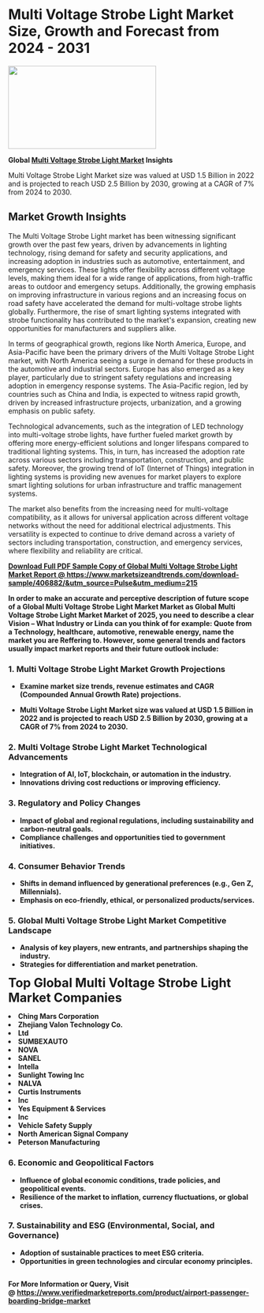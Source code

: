 <H1>Multi Voltage Strobe Light Market Size, Growth and Forecast from 2024 - 2031</H1><img class="aligncenter size-medium wp-image-584254" src="https://thirdeyenews.in/wp-content/uploads/2024/09/Global-Market-Research-300x168.jpeg" alt="" width="300" height="168" /><p><strong>Global&nbsp;<a href="https://www.marketsizeandtrends.com/download-sample/406882/&amp;utm_source=Pulse&amp;utm_medium=215">Multi Voltage Strobe Light Market</a> Insights</strong></p><p>Multi Voltage Strobe Light Market size was valued at USD 1.5 Billion in 2022 and is projected to reach USD 2.5 Billion by 2030, growing at a CAGR of 7% from 2024 to 2030.</p><p><h2>Market Growth Insights</h2> <p>The Multi Voltage Strobe Light market has been witnessing significant growth over the past few years, driven by advancements in lighting technology, rising demand for safety and security applications, and increasing adoption in industries such as automotive, entertainment, and emergency services. These lights offer flexibility across different voltage levels, making them ideal for a wide range of applications, from high-traffic areas to outdoor and emergency setups. Additionally, the growing emphasis on improving infrastructure in various regions and an increasing focus on road safety have accelerated the demand for multi-voltage strobe lights globally. Furthermore, the rise of smart lighting systems integrated with strobe functionality has contributed to the market's expansion, creating new opportunities for manufacturers and suppliers alike.</p> <p><strong><a href="#"></a></strong></p> <p>In terms of geographical growth, regions like North America, Europe, and Asia-Pacific have been the primary drivers of the Multi Voltage Strobe Light market, with North America seeing a surge in demand for these products in the automotive and industrial sectors. Europe has also emerged as a key player, particularly due to stringent safety regulations and increasing adoption in emergency response systems. The Asia-Pacific region, led by countries such as China and India, is expected to witness rapid growth, driven by increased infrastructure projects, urbanization, and a growing emphasis on public safety.</p> <p>Technological advancements, such as the integration of LED technology into multi-voltage strobe lights, have further fueled market growth by offering more energy-efficient solutions and longer lifespans compared to traditional lighting systems. This, in turn, has increased the adoption rate across various sectors including transportation, construction, and public safety. Moreover, the growing trend of IoT (Internet of Things) integration in lighting systems is providing new avenues for market players to explore smart lighting solutions for urban infrastructure and traffic management systems.</p> <p>The market also benefits from the increasing need for multi-voltage compatibility, as it allows for universal application across different voltage networks without the need for additional electrical adjustments. This versatility is expected to continue to drive demand across a variety of sectors including transportation, construction, and emergency services, where flexibility and reliability are critical.</p> <p><strong><a href="#"></p><p><span class=""><strong>Download Full PDF Sample Copy of Global Multi Voltage Strobe Light Market Report</strong> @ <a href="https://www.marketsizeandtrends.com/download-sample/406882/&amp;utm_source=Pulse&amp;utm_medium=215" target="_blank">https://www.marketsizeandtrends.com/download-sample/406882/&amp;utm_source=Pulse&amp;utm_medium=215</a></span></p><p>In order to make an accurate and perceptive description of future scope of a Global&nbsp;Multi Voltage Strobe Light Market Market as Global&nbsp;Multi Voltage Strobe Light Market Market of 2025, you need to describe a clear Vision &ndash; What Industry or Linda can you think of for example: Quote from a Technology, healthcare, automotive, renewable energy, name the market you are Reffering to. However, some general trends and factors usually impact market reports and their future outlook include:</p><h3>1.&nbsp;<strong>Multi Voltage Strobe Light Market Growth Projections</strong></h3><ul><li>Examine market size trends, revenue estimates and CAGR (Compounded Annual Growth Rate) projections.</li><li><p>Multi Voltage Strobe Light Market size was valued at USD 1.5 Billion in 2022 and is projected to reach USD 2.5 Billion by 2030, growing at a CAGR of 7% from 2024 to 2030.</p></li></ul><h3>2.&nbsp;<strong>Multi Voltage Strobe Light Market Technological Advancements</strong></h3><ul><li>Integration of AI, IoT, blockchain, or automation in the industry.</li><li>Innovations driving cost reductions or improving efficiency.</li></ul><h3>3.&nbsp;<strong>Regulatory and Policy Changes</strong></h3><ul><li>Impact of global and regional regulations, including sustainability and carbon-neutral goals.</li><li>Compliance challenges and opportunities tied to government initiatives.</li></ul><h3>4.&nbsp;<strong>Consumer Behavior Trends</strong></h3><ul><li>Shifts in demand influenced by generational preferences (e.g., Gen Z, Millennials).</li><li>Emphasis on eco-friendly, ethical, or personalized products/services.</li></ul><h3>5.&nbsp;<strong>Global Multi Voltage Strobe Light Market Competitive Landscape</strong></h3><ul><li>Analysis of key players, new entrants, and partnerships shaping the industry.</li><li>Strategies for differentiation and market penetration.</li></ul><p data-pm-slice="1 1 []"><span style="color: inherit; font-family: inherit; font-size: 25px;">Top Global Multi Voltage Strobe Light Market Companies</span></p><div class="" data-test-id=""><p><li>Ching Mars Corporation</li><li> Zhejiang Valon Technology Co.</li><li> Ltd</li><li> SUMBEXAUTO</li><li> NOVA</li><li> SANEL</li><li> Intella</li><li> Sunlight Towing Inc</li><li> NALVA</li><li> Curtis Instruments</li><li> Inc</li><li> Yes Equipment & Services</li><li> Inc</li><li> Vehicle Safety Supply</li><li> North American Signal Company</li><li> Peterson Manufacturing</li></p></div><h3>6.&nbsp;<strong>Economic and Geopolitical Factors</strong></h3><ul><li>Influence of global economic conditions, trade policies, and geopolitical events.</li><li>Resilience of the market to inflation, currency fluctuations, or global crises.</li></ul><h3>7.&nbsp;<strong>Sustainability and ESG (Environmental, Social, and Governance)</strong></h3><ul><li>Adoption of sustainable practices to meet ESG criteria.</li><li>Opportunities in green technologies and circular economy principles.</li></ul><h2><strong style="font-size: 14px;">For More Information or Query, Visit @&nbsp;</strong><a style="background-color: #ffffff; font-size: 14px;" href="https://www.marketsizeandtrends.com/report/multi-voltage-strobe-light-market/" target="_blank">https://www.verifiedmarketreports.com/product/airport-passenger-boarding-bridge-market</a></h2>
